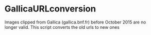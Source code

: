 # GallicaURLconversion
Images clipped from Gallica (gallica.bnf.fr) before October 2015 are no longer valid. This script converts the old urls to new ones
